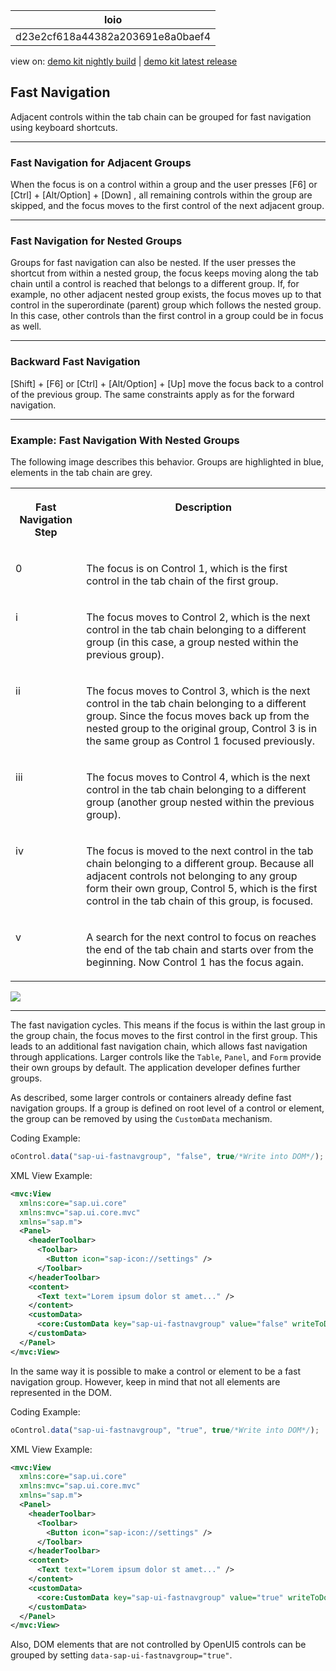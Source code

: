 <!-- loiod23e2cf618a44382a203691e8a0baef4 -->

| loio |
| -----|
| d23e2cf618a44382a203691e8a0baef4 |

<div id="loio">

view on: [demo kit nightly build](https://sdk.openui5.org/nightly/#/topic/d23e2cf618a44382a203691e8a0baef4) | [demo kit latest release](https://sdk.openui5.org/topic/d23e2cf618a44382a203691e8a0baef4)</div>

## Fast Navigation

Adjacent controls within the tab chain can be grouped for fast navigation using keyboard shortcuts.

***

<a name="loiod23e2cf618a44382a203691e8a0baef4__section_c3v_jlx_kwb"/>

### Fast Navigation for Adjacent Groups

When the focus is on a control within a group and the user presses [F6\] or [Ctrl\] + [Alt/Option\] + [Down\] , all remaining controls within the group are skipped, and the focus moves to the first control of the next adjacent group.

***

<a name="loiod23e2cf618a44382a203691e8a0baef4__section_ulv_qlx_kwb"/>

### Fast Navigation for Nested Groups

Groups for fast navigation can also be nested. If the user presses the shortcut from within a nested group, the focus keeps moving along the tab chain until a control is reached that belongs to a different group. If, for example, no other adjacent nested group exists, the focus moves up to that control in the superordinate \(parent\) group which follows the nested group. In this case, other controls than the first control in a group could be in focus as well.

***

<a name="loiod23e2cf618a44382a203691e8a0baef4__section_s1z_slx_kwb"/>

### Backward Fast Navigation

[Shift\] + [F6\]  or [Ctrl\] + [Alt/Option\] + [Up\]  move the focus back to a control of the previous group. The same constraints apply as for the forward navigation.

***

<a name="loiod23e2cf618a44382a203691e8a0baef4__section_mwt_vlx_kwb"/>

### Example: Fast Navigation With Nested Groups

The following image describes this behavior. Groups are highlighted in blue, elements in the tab chain are grey.


<table>
<tr>
<th valign="top">

Fast Navigation Step



</th>
<th valign="top">

Description



</th>
</tr>
<tr>
<td valign="top">

0



</td>
<td valign="top">

The focus is on Control 1, which is the first control in the tab chain of the first group.



</td>
</tr>
<tr>
<td valign="top">

i



</td>
<td valign="top">

The focus moves to Control 2, which is the next control in the tab chain belonging to a different group \(in this case, a group nested within the previous group\).



</td>
</tr>
<tr>
<td valign="top">

ii



</td>
<td valign="top">

The focus moves to Control 3, which is the next control in the tab chain belonging to a different group. Since the focus moves back up from the nested group to the original group, Control 3 is in the same group as Control 1 focused previously.



</td>
</tr>
<tr>
<td valign="top">

iii



</td>
<td valign="top">

The focus moves to Control 4, which is the next control in the tab chain belonging to a different group \(another group nested within the previous group\).



</td>
</tr>
<tr>
<td valign="top">

iv



</td>
<td valign="top">

The focus is moved to the next control in the tab chain belonging to a different group. Because all adjacent controls not belonging to any group form their own group, Control 5, which is the first control in the tab chain of this group, is focused.



</td>
</tr>
<tr>
<td valign="top">

v



</td>
<td valign="top">

A search for the next control to focus on reaches the end of the tab chain and starts over from the beginning. Now Control 1 has the focus again.



</td>
</tr>
</table>

![](images/loioe5e01dd8d1594e608e697a2e30ac3bc6_LowRes.png)

***

The fast navigation cycles. This means if the focus is within the last group in the group chain, the focus moves to the first control in the first group. This leads to an additional fast navigation chain, which allows fast navigation through applications. Larger controls like the `Table`, `Panel`, and `Form` provide their own groups by default. The application developer defines further groups.

As described, some larger controls or containers already define fast navigation groups. If a group is defined on root level of a control or element, the group can be removed by using the `CustomData` mechanism.

Coding Example:

```js
oControl.data("sap-ui-fastnavgroup", "false", true/*Write into DOM*/);
```

XML View Example:

```xml
<mvc:View
  xmlns:core="sap.ui.core"
  xmlns:mvc="sap.ui.core.mvc"
  xmlns="sap.m">
  <Panel>
    <headerToolbar>
      <Toolbar>
        <Button icon="sap-icon://settings" />
      </Toolbar>
    </headerToolbar>
    <content>
      <Text text="Lorem ipsum dolor st amet..." />
    </content>
    <customData>
      <core:CustomData key="sap-ui-fastnavgroup" value="false" writeToDom="true" />
    </customData>
  </Panel>
</mvc:View>

```

In the same way it is possible to make a control or element to be a fast navigation group. However, keep in mind that not all elements are represented in the DOM.

Coding Example:

```js
oControl.data("sap-ui-fastnavgroup", "true", true/*Write into DOM*/);
```

XML View Example:

```xml
<mvc:View
  xmlns:core="sap.ui.core"
  xmlns:mvc="sap.ui.core.mvc"
  xmlns="sap.m">
  <Panel>
    <headerToolbar>
      <Toolbar>
        <Button icon="sap-icon://settings" />
      </Toolbar>
    </headerToolbar>
    <content>
      <Text text="Lorem ipsum dolor st amet..." />
    </content>
    <customData>
      <core:CustomData key="sap-ui-fastnavgroup" value="true" writeToDom="true" />
    </customData>
  </Panel>
</mvc:View>

```

Also, DOM elements that are not controlled by OpenUI5 controls can be grouped by setting `data-sap-ui-fastnavgroup="true"`.

